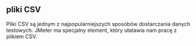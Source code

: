 ## pliki CSV

Pliki CSV są jednym z najpopularniejszych sposobów dostarczania danych testowych. 
JMeter ma specjalny element, który ułatawia nam pracę z plikiem CSV.
